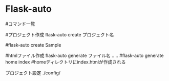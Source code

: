 # Flask-auto

#コマンド一覧

#プロジェクト作成
flask-auto create プロジェクト名

#flask-auto create Sample

#htmlファイル作成
flask-auto generate ファイル名 .. ..
#flask-auto generate home index
#homeディレクトリにindex.htmlが作成される

プロジェクト設定
./config/
